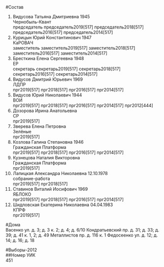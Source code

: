 #Состав  
1. Видусова Татьяна Дмитриевна 1945  
    Чернобыль-Квант  
    председатель председатель2019[517] председатель2018[517] председатель2016[517] председатель2014[517]  
2. Курицын Юрий Константинович 1947  
    КаРОВАЧ  
    заместитель заместитель2019[517] заместитель2018[517] заместитель2016[517] заместитель2014[517]  
3. Бресткина Елена Сергеевна 1948  
    ЕР  
    секретарь секретарь2019[517] секретарь2018[517] секретарь2016[517] секретарь2014[517]  
4. Видусов Дмитрий Юрьевич 1969  
    ЛДПР  
    прг2019[517] прг2018[517] прг2016[517] прг2014[517]  
5. Видусов Юрий Николаевич 1944  
    ВОИ  
    прг2019[517] прг2018[517] прг2016[517] прг2014[517] прг2012[444]  
6. Дозорова Ирина Анатольевна  
    СР  
    прг2019[517]  
7. Зверева Елена Петровна  
    Зелёные  
    прг2019[517]  
8. Козлова Галина Степановна 1946  
    Гражданская Платформа  
    прг2019[517] прг2018[517] прг2016[517] прг2014[517]  
9. Кузнецова Наталия Викторовна  
    Гражданская Платформа  
    прг2019[517]  
10. Лапицкая Александра Николаевна 12.10.1978  
    собрание-работа  
    прг2019[517] прг2018[517]  
11. Ставинов Виталий Иосифович 1969  
    ЯБЛОКО  
    прг2019[517] прг2018[517] прг2016[517] прг2014[517]  
12. Шидловская Екатерина Николаевна 04.04.1983  
    КПРФ  
    прг2019[517]  
  
#Дома  
Васенко ул. д. 3; д. 3 к. 2; д. 4; д. 6/10 Кондратьевский пр. д. 31; д. 33; д. 39; д. 41 к. 1, 2; д. 49 Металлистов пр. д. 116 к. 1 Федосеенко ул. д. 12; д. 14; д. 16; д. 18  
  
#Выборы-2012  
##Номер УИК  
451  
